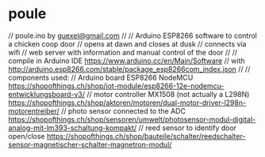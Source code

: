 # poule
// poule.ino by guexel@gmail.com
//
// Arduino ESP8266 software to control a chicken coop door
// opens at dawn and closes at dusk
// connects via wifi
// web server with information and manual control of the door
//
// compile in Arduino IDE https://www.arduino.cc/en/Main/Software
// with http://arduino.esp8266.com/stable/package_esp8266com_index.json
//
// components used:
// Arduino board ESP8266 NodeMCU https://shopofthings.ch/shop/iot-module/esp8266-12e-nodemcu-entwicklungsboard-v3/
// motor controller MX1508 (not actually a L298N) https://shopofthings.ch/shop/aktoren/motoren/dual-motor-driver-l298n-motorentreiber/
// photo sensor connected to the ADC https://shopofthings.ch/shop/sensoren/umwelt/photosensor-modul-digital-analog-mit-lm393-schaltung-kompakt/
// reed sensor to identify door open/close https://shopofthings.ch/shop/bauteile/schalter/reedschalter-sensor-magnetischer-schalter-magnetron-modul/
